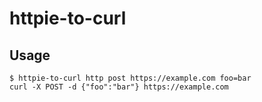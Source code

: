 # httpie-to-curl

## Usage

```
$ httpie-to-curl http post https://example.com foo=bar
curl -X POST -d {"foo":"bar"} https://example.com
```
